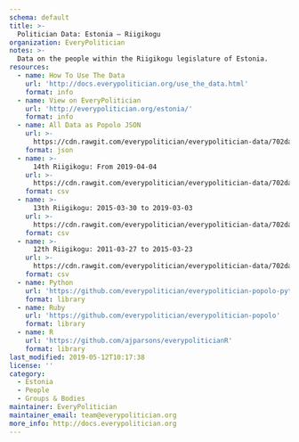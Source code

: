 ```yaml
---
schema: default
title: >-
  Politician Data: Estonia — Riigikogu
organization: EveryPolitician
notes: >-
  Data on the people within the Riigikogu legislature of Estonia.
resources:
  - name: How To Use The Data
    url: 'http://docs.everypolitician.org/use_the_data.html'
    format: info
  - name: View on EveryPolitician
    url: 'http://everypolitician.org/estonia/'
    format: info
  - name: All Data as Popolo JSON
    url: >-
      https://cdn.rawgit.com/everypolitician/everypolitician-data/702daf6fd0c0bd5756c69489983366233b78f09e/data/Estonia/Riigikogu/ep-popolo-v1.0.json
    format: json
  - name: >-
      14th Riigikogu: From 2019-04-04
    url: >-
      https://cdn.rawgit.com/everypolitician/everypolitician-data/702daf6fd0c0bd5756c69489983366233b78f09e/data/Estonia/Riigikogu/term-14.csv
    format: csv
  - name: >-
      13th Riigikogu: 2015-03-30 to 2019-03-03
    url: >-
      https://cdn.rawgit.com/everypolitician/everypolitician-data/702daf6fd0c0bd5756c69489983366233b78f09e/data/Estonia/Riigikogu/term-13.csv
    format: csv
  - name: >-
      12th Riigikogu: 2011-03-27 to 2015-03-23
    url: >-
      https://cdn.rawgit.com/everypolitician/everypolitician-data/702daf6fd0c0bd5756c69489983366233b78f09e/data/Estonia/Riigikogu/term-12.csv
    format: csv
  - name: Python
    url: 'https://github.com/everypolitician/everypolitician-popolo-python'
    format: library
  - name: Ruby
    url: 'https://github.com/everypolitician/everypolitician-popolo'
    format: library
  - name: R
    url: 'https://github.com/ajparsons/everypoliticianR'
    format: library
last_modified: 2019-05-12T10:17:38
license: ''
category:
  - Estonia
  - People
  - Groups & Bodies
maintainer: EveryPolitician
maintainer_email: team@everypolitician.org
more_info: http://docs.everypolitician.org
---
```


